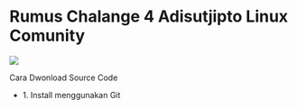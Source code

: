<h1>Rumus Chalange 4 Adisutjipto Linux Comunity</h1>

<img src="img/">
<p> Cara Dwonload Source Code</p>

<ul>
  <li>1. Install menggunakan Git
